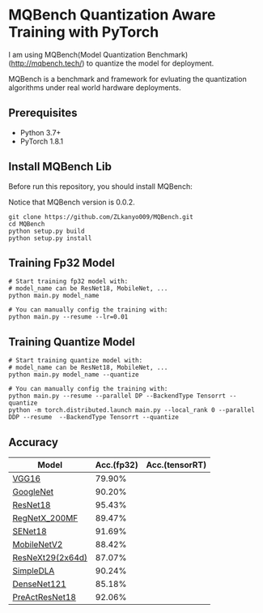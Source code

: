 # MQBench Quantization Aware Training with PyTorch

I am using MQBench(Model Quantization Benchmark)(http://mqbench.tech/) to quantize the model for deployment.

MQBench is a benchmark and framework for evluating the quantization algorithms under real world hardware deployments. 

## Prerequisites
- Python 3.7+
- PyTorch 1.8.1

## Install MQBench Lib
Before run this repository, you should install MQBench:

Notice that MQBench version is 0.0.2.

```
git clone https://github.com/ZLkanyo009/MQBench.git
cd MQBench
python setup.py build
python setup.py install
```

## Training Fp32 Model
```
# Start training fp32 model with: 
# model_name can be ResNet18, MobileNet, ...
python main.py model_name

# You can manually config the training with: 
python main.py --resume --lr=0.01
```
## Training Quantize Model
```
# Start training quantize model with: 
# model_name can be ResNet18, MobileNet, ...
python main.py model_name --quantize

# You can manually config the training with: 
python main.py --resume --parallel DP --BackendType Tensorrt --quantize
python -m torch.distributed.launch main.py --local_rank 0 --parallel DDP --resume  --BackendType Tensorrt --quantize
```

## Accuracy
| Model                                                | Acc.(fp32) | Acc.(tensorRT) |
| ---------------------------------------------------- | ------ | ------ |
| [VGG16](https://arxiv.org/abs/1409.1556)             | 79.90% ||
| [GoogleNet](https://arxiv.org/abs/1409.4842)         | 90.20% ||
| [ResNet18](https://arxiv.org/abs/1512.03385)         | 95.43% ||
| [RegNetX_200MF](https://arxiv.org/abs/2003.13678)    | 89.47% ||
| [SENet18](https://arxiv.org/abs/1709.01507)          | 91.69% ||
| [MobileNetV2](https://arxiv.org/abs/1801.04381)      | 88.42% ||
| [ResNeXt29(2x64d)](https://arxiv.org/abs/1611.05431) | 87.07% ||
| [SimpleDLA](https://arxiv.org/abs/1707.064)          | 90.24% ||
| [DenseNet121](https://arxiv.org/abs/1608.06993)      | 85.18% ||
| [PreActResNet18](https://arxiv.org/abs/1603.05027)   | 92.06% ||
